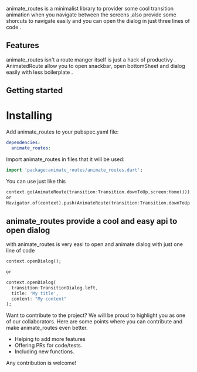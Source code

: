 <!-- 
This README describes the package. If you publish this package to pub.dev,
this README's contents appear on the landing page for your package.

For information about how to write a good package README, see the guide for
[writing package pages](https://dart.dev/guides/libraries/writing-package-pages). 

For general information about developing packages, see the Dart guide for
[creating packages](https://dart.dev/guides/libraries/create-library-packages)
and the Flutter guide for
[developing packages and plugins](https://flutter.dev/developing-packages). 
-->

animate_routes is a minimalist library to provider some cool transition animation when you navigate between the screens ,also provide some shorcuts to navigate easily and you can open the dialog in just three lines of code . 

## Features

animate_routes isn't a route manger itself is just a hack of productivy .
AnimatedRoute allow you to open snackbar, open bottomSheet and dialog easily with less boilerplate .

## Getting started

# Installing

Add animate_routes to your pubspec.yaml file:

```yaml
dependencies:
  animate_routes:
```

Import animate_routes in files that it will be used:

```dart
import 'package:animate_routes/animate_routes.dart';
```
You can use just like this

```dart
context.go(AnimateRoute(transition:Transition.downToUp,screen:Home()));
or 
Navigator.of(context).push(AnimateRoute(transition:Transition.downToUp,screen:Home()));
```

## animate_routes provide a cool and easy api to open dialog 

with animate_routes is very  easi to open and animate dialog with just one line of code
```dart
context.openDialog();

or 

context.openDialog(
  transition:TransitionDialog.left,
  title: 'My title',
  content: "My content"
);
```


Want to contribute to the project? We will be proud to highlight you as one of our collaborators. Here are some points where you can contribute and make animate_routes even better.

- Helping to add more features
- Offering PRs for code/tests.
- Including new functions.

Any contribution is welcome!